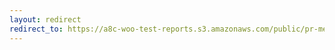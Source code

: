 ```yaml
---
layout: redirect
redirect_to: https://a8c-woo-test-reports.s3.amazonaws.com/public/pr-merge/40963/api/index.html
---
```

